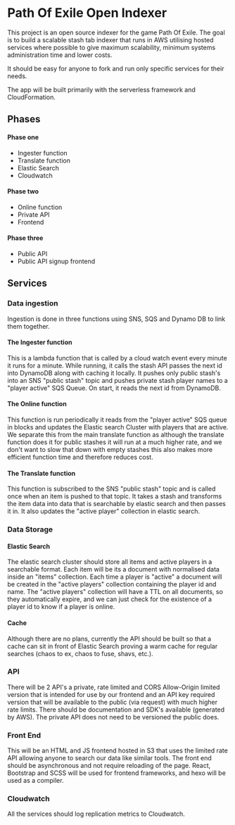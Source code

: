 # Path Of Exile Open Indexer
This project is an open source indexer for the game Path Of Exile. The goal is to build a scalable stash tab indexer that runs in AWS utilising hosted services where possible to give maximum scalability, minimum systems administration time and lower costs.

It should be easy for anyone to fork and run only specific services for their needs.

The app will be built primarily with the serverless framework and CloudFormation.

## Phases
#### Phase one
* Ingester function
* Translate function
* Elastic Search
* Cloudwatch

#### Phase two
* Online function
* Private API
* Frontend

#### Phase three
* Public API
* Public API signup frontend

## Services
### Data ingestion
Ingestion is done in three functions using SNS, SQS and Dynamo DB to link them together.

#### The Ingester function
This is a lambda function that is called by a cloud watch event every minute it runs for a minute. While running, it calls the stash API passes the next id into DynamoDB along with caching it locally. It pushes only public stash's into an SNS "public stash" topic and pushes private stash player names to a "player active" SQS Queue. On start, it reads the next id from DynamoDB.

#### The Online function
This function is run periodically it reads from the "player active" SQS queue in blocks and updates the Elastic search Cluster with players that are active. We separate this from the main translate function as although the translate function does it for public stashes it will run at a much higher rate, and we don't want to slow that down with empty stashes this also makes more efficient function time and therefore reduces cost.

#### The Translate function
This function is subscribed to the SNS "public stash" topic and is called once when an item is pushed to that topic. It takes a stash and transforms the item data into data that is searchable by elastic search and then passes it in. It also updates the "active player" collection in elastic search. 

### Data Storage
#### Elastic Search
The elastic search cluster should store all items and active players in a searchable format. Each item will be its a document with normalised data inside an "items" collection. Each time a player is "active" a document will be created in the "active players" collection containing the player id and name. The "active players" collection will have a TTL on all documents, so they automatically expire, and we can just check for the existence of a player id to know if a player is online.

#### Cache
Although there are no plans, currently the API should be built so that a cache can sit in front of Elastic Search proving a warm cache for regular searches (chaos to ex, chaos to fuse, shavs, etc.).

### API
There will be 2 API's a private, rate limited and CORS Allow-Origin limited version that is intended for use by our frontend and an API key required version that will be available to the public (via request) with much higher rate limits. There should be documentation and SDK's available (generated by AWS). The private API does not need to be versioned the public does.

### Front End
This will be an HTML and JS frontend hosted in S3 that uses the limited rate API allowing anyone to search our data like similar tools. The front end should be asynchronous and not require reloading of the page. React, Bootstrap and SCSS will be used for frontend frameworks, and hexo will be used as a compiler.

### Cloudwatch
All the services should log replication metrics to Cloudwatch.
